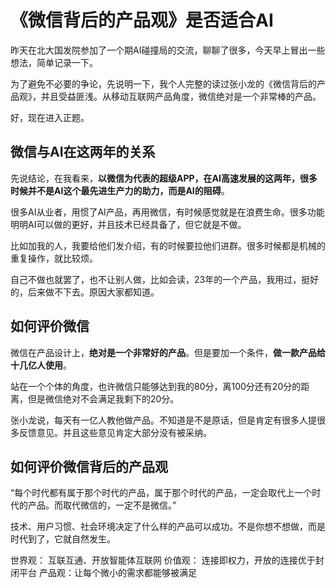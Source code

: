 # 《微信背后的产品观》是否适合AI

昨天在北大国发院参加了一个期AI碰撞局的交流，聊聊了很多，今天早上冒出一些想法，简单记录一下。

为了避免不必要的争论，先说明一下，我个人完整的读过张小龙的《微信背后的产品观》，并且受益匪浅。从移动互联网产品角度，微信绝对是一个非常棒的产品。

好，现在进入正题。

## 微信与AI在这两年的关系

先说结论，在我看来，**以微信为代表的超级APP，在AI高速发展的这两年，很多时候并不是AI这个最先进生产力的助力，而是AI的阻碍**。

很多AI从业者，用惯了AI产品，再用微信，有时候感觉就是在浪费生命。很多功能明明AI可以做的更好，并且技术已经具备了，但它就是不做。

比如加我的人，我要给他们发介绍，有的时候要拉他们进群。很多时候都是机械的重复操作，就比较烦。

自己不做也就罢了，也不让别人做，比如会读，23年的一个产品，我用过，挺好的，后来做不下去。原因大家都知道。

## 如何评价微信

微信在产品设计上，**绝对是一个非常好的产品**。但是要加一个条件，**做一款产品给十几亿人使用**。

站在一个个体的角度，也许微信只能够达到我的80分，离100分还有20分的距离，但是微信绝对不会满足我剩下的20分。

张小龙说，每天有一亿人教他做产品。不知道是不是原话，但是肯定有很多人提很多反馈意见。并且这些意见肯定大部分没有被采纳。

## 如何评价微信背后的产品观

“每个时代都有属于那个时代的产品，属于那个时代的产品，一定会取代上一个时代的产品。而取代微信的，一定不是微信。”


技术、用户习惯、社会环境决定了什么样的产品可以成功。不是你想不想做，而是时代到了，它就自然发生。


世界观： 互联互通、开放智能体互联网
价值观： 连接即权力，开放的连接优于封闭平台
产品观：让每个微小的需求都能够被满足


















